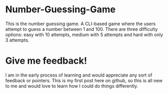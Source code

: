 # Number-Guessing-Game
This is the number guessing game. A CLI-based game where the users attempt to guess a number between 1 and 100. There are three difficulty options: easy with 10 attempts, medium with 5 attempts and hard with only 3 attempts.

# Give me feedback!
I am in the early process of learning and would appreciate any sort of feedback or pointers. This is my first post here on github, so this is all new to me and would love to learn how I could do things differently.
